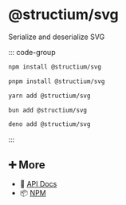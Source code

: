 # @structium/svg

Serialize and deserialize SVG

::: code-group

```bash [npm]
npm install @structium/svg
```

```bash [pnpm]
pnpm install @structium/svg
```

```bash [yarn]
yarn add @structium/svg
```

```bash [bun]
bun add @structium/svg
```

```bash [deno]
deno add @structium/svg
```

:::

## ➕ More

- 📖 [API Docs](api.md)
- 📦 [NPM](https://www.npmjs.com/package/@structium/svg)
